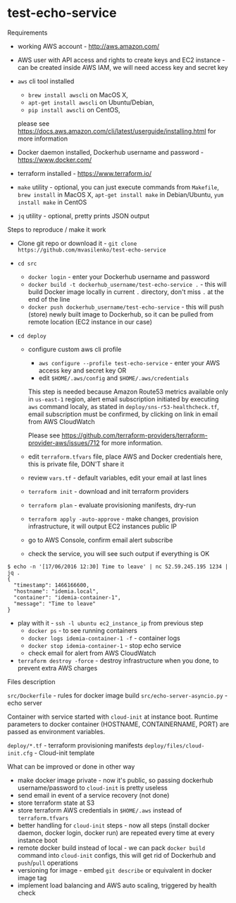 # test-echo-service

Requirements

* working AWS account - http://aws.amazon.com/
* AWS user with API access and rights to create keys and EC2 instance - can be created inside AWS IAM,
we will need access key and secret key
* `aws` cli tool installed
  * `brew install awscli` on MacOS X,
  * `apt-get install awscli` on Ubuntu/Debian,
  * `pip install awscli` on CentOS,

  please see
https://docs.aws.amazon.com/cli/latest/userguide/installing.html
for more information

* Docker daemon installed, Dockerhub username and password - https://www.docker.com/
* terraform installed -  https://www.terraform.io/
* `make` utility - optional, you can just execute commands from `Makefile`, `brew install` in MacOS X, `apt-get install make` in Debian/Ubuntu,
`yum install make` in CentOS
* `jq` utility - optional, pretty prints JSON output


Steps to reproduce / make it work

* Clone git repo or download it - `git clone https://github.com/mvasilenko/test-echo-service`
* `cd src`
  * `docker login` - enter your Dockerhub username and password
  * `docker build -t dockerhub_username/test-echo-service .` - this will build Docker image locally in current `.` directory,
  don't miss `.` at the end of the line
  * `docker push dockerhub_username/test-echo-service` - this will push (store) newly built image to Dockerhub,
  so it can be pulled from remote location (EC2 instance in our case)

* `cd deploy`
  * configure custom aws cli profile
    * `aws configure --profile test-echo-service` - enter your AWS access key and secret key
    OR
    *  edit `$HOME/.aws/config` and `$HOME/.aws/credentials`

    This step is needed because Amazon Route53 metrics available only in `us-east-1` region,
  alert email subscription initiated by executing `aws` command localy,
  as stated in `deploy/sns-r53-healthcheck.tf`,
  email subscription must be confirmed, by clicking on link in email from AWS CloudWatch

    Please see https://github.com/terraform-providers/terraform-provider-aws/issues/712 for more information.

  * edit `terraform.tfvars` file, place AWS and Docker credentials here, this is private file, DON'T share it
  * review `vars.tf` - default variables, edit your email at last lines
  * `terraform init` - download and init terraform providers
  * `terraform plan` - evaluate provisioning manifests, dry-run
  * `terraform apply -auto-approve` - make changes, provision infrastructure, it will output EC2 instances public IP
  * go to AWS Console, confirm email alert subscribe
  * check the service, you will see such output if everything is OK

```
$ echo -n '[17/06/2016 12:30] Time to leave' | nc 52.59.245.195 1234 | jq .
{
  "timestamp": 1466166600,
  "hostname": "idemia.local",
  "container": "idemia-container-1",
  "message": "Time to leave"
}
```

  * play with it - `ssh -l ubuntu ec2_instance_ip` from previous step
    * `docker ps` - to see running containers
    * `docker logs idemia-container-1 -f` - container logs
    * `docker stop idemia-container-1` - stop echo service
    * check email for alert from AWS CloudWatch
  * `terraform destroy -force` - destroy infrastructure when you done, to prevent extra AWS charges

Files description

`src/Dockerfile` - rules for docker image build
`src/echo-server-asyncio.py` - echo server

Container with service started with `cloud-init` at instance boot. Runtime parameters
to docker container (HOSTNAME, CONTAINERNAME, PORT) are passed as environment variables.

`deploy/*.tf` - terraform provisioning manifests
`deploy/files/cloud-init.cfg` - Cloud-init template

What can be improved or done in other way

* make docker image private - now it's public, so passing dockerhub username/password to `cloud-init` is pretty useless
* send email in event of a service recovery (not done)
* store terraform state at S3
* store terraform AWS credentials in `$HOME/.aws` instead of `terraform.tfvars`
* better handling for `cloud-init` steps - now all steps (install docker daemon, docker
login, docker run) are repeated every time at every instance boot
* remote docker build instead of local - we can pack `docker build` command
into `cloud-init` configs, this will get rid of Dockerhub and `push`/`pull` operations
* versioning for image - embed `git describe` or equivalent in docker image tag
* implement load balancing and AWS auto scaling, triggered by health check
